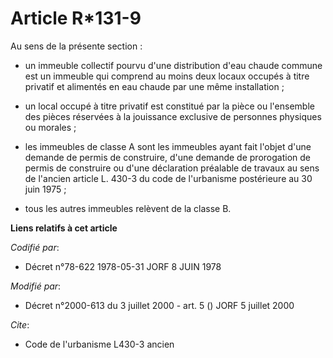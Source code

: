 # Article R*131-9

Au sens de la présente section : 

- un immeuble collectif pourvu d'une distribution d'eau chaude commune est un immeuble qui comprend au moins deux locaux
occupés à titre privatif et alimentés en eau chaude par une même installation ;

- un local occupé à titre privatif est constitué par la pièce ou l'ensemble des pièces réservées à la jouissance exclusive de
personnes physiques ou morales ; 

- les immeubles de classe A sont les immeubles ayant fait l'objet d'une demande de permis de construire, d'une demande de
prorogation de permis de construire ou d'une déclaration préalable de travaux au sens de l'ancien article L. 430-3 du code de
l'urbanisme postérieure au 30 juin 1975 ; 

- tous les autres immeubles relèvent de la classe B.

**Liens relatifs à cet article**

_Codifié par_:

  - Décret n°78-622 1978-05-31 JORF 8 JUIN 1978

_Modifié par_:

  - Décret n°2000-613 du 3 juillet 2000 - art. 5 () JORF 5 juillet 2000

_Cite_:

  - Code de l'urbanisme L430-3 ancien
